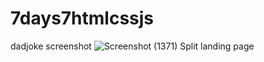 # 7days7htmlcssjs
dadjoke screenshot
![Screenshot (1371)](https://user-images.githubusercontent.com/65817609/220849982-5ca3cee7-f506-414f-ab1c-4f788f9a0d55.png)
Split landing page 
